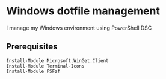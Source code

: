 # Windows dotfile management

I manage my Windows environment using PowerShell DSC

## Prerequisites

```pwsh
Install-Module Microsoft.WinGet.Client
Install-Module Terminal-Icons
Install-Module PSFzf
```
